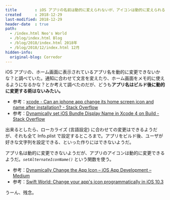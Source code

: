 ```yaml
---
title        : iOS アプリの名前は動的に変えられないが、アイコンは動的に変えられる
created      : 2018-12-29
last-modified: 2018-12-29
header-date  : true
path:
  - /index.html Neo's World
  - /blog/index.html Blog
  - /blog/2018/index.html 2018年
  - /blog/2018/12/index.html 12月
hidden-info:
  original-blog: Corredor
---
```


iOS アプリの、ホーム画面に表示されているアプリ名を動的に変更できないかな？と調べていた。通知に合わせて文言を変えたり、ホーム画面をメモ的に使えるようになるかな？とか考えて調べたのだが、どうも**アプリ名はビルド後に動的に変更する術はないみたい。**

- 参考：[xcode - Can an iphone app change its home screen icon and name after installation? - Stack Overflow](https://stackoverflow.com/questions/5255922/can-an-iphone-app-change-its-home-screen-icon-and-name-after-installation)
- 参考：[Dynamically set iOS Bundle Display Name in Xcode 4 on Build - Stack Overflow](https://stackoverflow.com/questions/11523920/dynamically-set-ios-bundle-display-name-in-xcode-4-on-build)

出来るとしたら、ローカライズ (言語設定) に合わせての変更はできるようだが、それも全て Info.plist で設定するところまで。アプリをビルド後、ユーザが好きな文字列を設定できる、といった作りにはできないようだ。

アプリ名は動的に変更できないようだが、アプリのアイコンは動的に変更できるようだ。*`setAlternateIconName()`* という関数を使う。

- 参考：[Dynamically Change the App Icon – iOS App Development – Medium](https://medium.com/ios-os-x-development/dynamically-change-the-app-icon-7d4bece820d2)
- 参考：[Swift World: Change your app's icon programmatically in iOS 10.3](https://medium.com/swiftworld/swift-world-change-your-apps-icon-programmatically-in-ios-10-3-8e706a3206b3)

うーん、残念。
